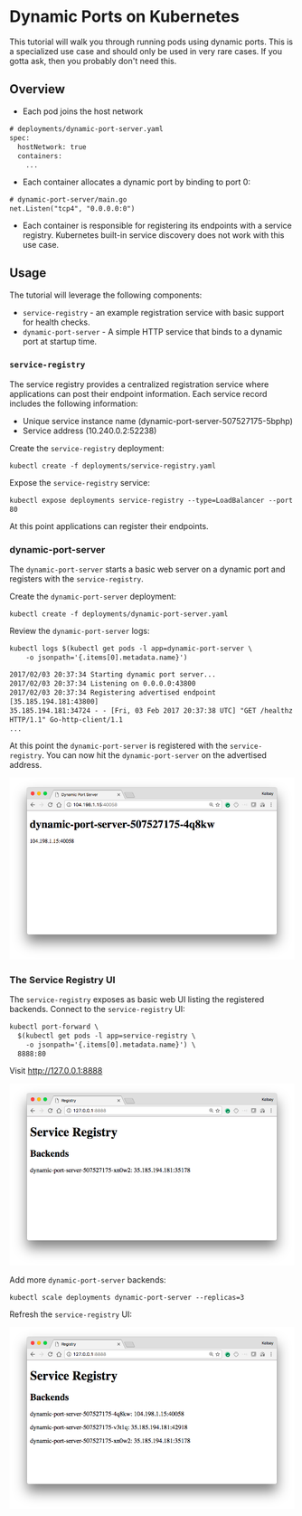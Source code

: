 # Dynamic Ports on Kubernetes

This tutorial will walk you through running pods using dynamic ports. This is a specialized use case and should only be used in very rare cases. If you gotta ask, then you probably don't need this.

## Overview

* Each pod joins the host network

```
# deployments/dynamic-port-server.yaml 
spec:
  hostNetwork: true
  containers:
    ...
```

* Each container allocates a dynamic port by binding to port 0:

```
# dynamic-port-server/main.go
net.Listen("tcp4", "0.0.0.0:0")
```

* Each container is responsible for registering its endpoints with a service registry. Kubernetes built-in service discovery does not work with this use case.


## Usage

The tutorial will leverage the following components:

* `service-registry` - an example registration service with basic support for health checks.
* `dynamic-port-server` - A simple HTTP service that binds to a dynamic port at startup time.

### `service-registry`

The service registry provides a centralized registration service where applications can post their endpoint information. Each service record includes the following information:

* Unique service instance name (dynamic-port-server-507527175-5bphp)
* Service address (10.240.0.2:52238)

Create the `service-registry` deployment:

```
kubectl create -f deployments/service-registry.yaml
```

Expose the `service-registry` service:

```
kubectl expose deployments service-registry --type=LoadBalancer --port 80
```

At this point applications can register their endpoints.

### dynamic-port-server

The `dynamic-port-server` starts a basic web server on a dynamic port and registers with the `service-registry`.

Create the `dynamic-port-server` deployment:

```
kubectl create -f deployments/dynamic-port-server.yaml
```

Review the `dynamic-port-server` logs:

```
kubectl logs $(kubectl get pods -l app=dynamic-port-server \
    -o jsonpath='{.items[0].metadata.name}')
```

```
2017/02/03 20:37:34 Starting dynamic port server...
2017/02/03 20:37:34 Listening on 0.0.0.0:43800
2017/02/03 20:37:34 Registering advertised endpoint [35.185.194.181:43800]
35.185.194.181:34724 - - [Fri, 03 Feb 2017 20:37:38 UTC] "GET /healthz HTTP/1.1" Go-http-client/1.1
...
```

At this point the `dynamic-port-server` is registered with the `service-registry`. You can now hit the `dynamic-port-server` on the advertised address.

![The dynamic-port-server dashboard](images/dynamic-port-server-dashboard.png)


### The Service Registry UI

The `service-registry` exposes as basic web UI listing the registered backends. Connect to the `service-registry` UI:

```
kubectl port-forward \
  $(kubectl get pods -l app=service-registry \
    -o jsonpath='{.items[0].metadata.name}') \
  8888:80
```

Visit http://127.0.0.1:8888


![Service Registry](images/service-registry-dashboard.png)


Add more `dynamic-port-server` backends:

```
kubectl scale deployments dynamic-port-server --replicas=3
```

Refresh the `service-registry` UI:

![Service Registry](images/service-registry-dashboard-updated.png)

